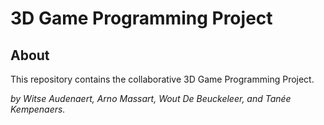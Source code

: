 # 3D Game Programming Project

## About

This repository contains the collaborative 3D Game Programming Project.

*by Witse Audenaert, Arno Massart, Wout De Beuckeleer, and Tanée Kempenaers.*

